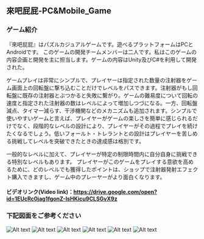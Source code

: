 ## 來吧屁屁-PC&Mobile_Game
### ゲーム紹介
『來吧屁屁』はパズルカジュアルゲームです。遊べるプラットフォームはPCとAndroidです。
このゲームの開発チームメンバーは二人です。私はこのゲームの内容企画と開発を主に担当します。ゲームの内容はUnity及びC#を利用して開発された。<br>

ゲームプレイは非常にシンプルで、プレイヤーは指定された数量の注射器をゲーム画面上の回転盤に撃ち込むことだけでレベルをパスできます。注射器がもし回転盤に既存の注射器とぶつかると失敗に繋がり。ゲームの難易度について回転の速度と指定された注射器の数はレベルによって増加しつづになる。一方、回転盤減点、タイマー減らす、干渉機関などのメカニズムも追加されます。シンプルで使いやすいゲームと言えば、プレイヤーがゲームの楽しさを簡単に感じられるだけでなく、段階的なレベルの設計により、プレイヤーがその過程でプレイを続けたくなるでしょう。低いフォールト・トレラントとの設計はプレイヤーを苦しめる挑戦してレベルを突破できたときの達成感は格別です。

一般的なレベルに加えて、プレイヤーが特定の制限時間内に自分自身に挑戦できる特別なレベルもあります。 プレイヤーがこのゲームをプレイする意欲を高めるために、どのレベルでも獲得したポイントは、ショップで注射器発射エフェクト購入できますし、ゲーム中のプレーヤーがより面白くなります。<br>

#### ビデオリンク(Video link)：https://drive.google.com/open?id=1EUcRc0jag1fgonZ-IsHKicu9CLSGvX9z <br>
### 下記図面をご参考ください

![Alt text](https://imgur.com/aMA4XPF.jpg "Start Menu")
![Alt text](https://imgur.com/YZ9eQNy.jpg "Shop Scene")
![Alt text](https://imgur.com/xjasWbB.jpg "Level Scene")
![Alt text](https://imgur.com/XueiBCd.jpg "Game Scene")
![Alt text](https://imgur.com/9rYgvy4.jpg "Game Scene")
![Alt text](https://imgur.com/QdHbLsX.jpg "Staff List")
